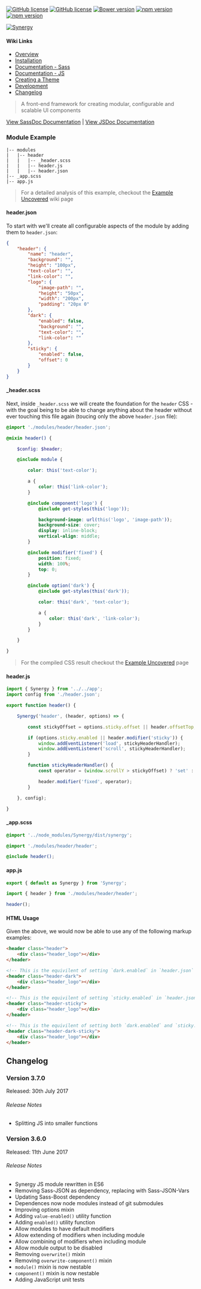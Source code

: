 [![GitHub license](https://img.shields.io/badge/license-MIT-blue.svg)](https://github.com/esr360/Synergy/blob/master/LICENSE)
[![GitHub license](https://api.travis-ci.org/esr360/Synergy.svg)](https://travis-ci.org/esr360/Synergy)
[![Bower version](https://badge.fury.io/bo/Synergy.svg)](https://badge.fury.io/bo/Synergy)
[![npm version](https://badge.fury.io/js/Synergy.svg)](https://badge.fury.io/js/Synergy)
[![npm version](https://img.shields.io/npm/dm/synergy.svg)](https://badge.fury.io/js/Synergy)

[![Synergy](https://raw.githubusercontent.com/esr360/Synergy/gh-pages/logo-small.png "Synergy Logo")](https://github.com/esr360/Synergy)

#### Wiki Links

* [Overview](#overview)
* [Installation](#installation)
* [Documentation - Sass](#documentation---sass)
* [Documentation - JS](#documentation---js)
* [Creating a Theme](#creating-a-theme)
* [Development](#development)
* [Changelog](#changelog)

> A front-end framework for creating modular, configurable and scalable UI components

[View SassDoc Documentation](http://esr360.github.io/Synergy/docs/sass) | [View JSDoc Documentation](http://esr360.github.io/Synergy/docs/js)

### Module Example

```
|-- modules
|   |-- header
|   |   |-- _header.scss
|   |   |-- header.js
|   |   |-- header.json
|-- _app.scss
|-- app.js
```

> For a detailed analysis of this example, checkout the [Example Uncovered](#TODO) wiki page

#### header.json

To start with we'll create all configurable aspects of the module by adding them to `header.json`:

```json
{
    "header": {
        "name": "header",
        "background": "",
        "height": "100px",
        "text-color": "",
        "link-color": "",
        "logo": {
            "image-path": "",
            "height": "50px",
            "width": "200px",
            "padding": "20px 0"
        },
        "dark": {
            "enabled": false,
            "background": "",
            "text-color": "",
            "link-color": ""
        },
        "sticky": {
            "enabled": false,
            "offset": 0
        }
    }
}
```

#### _header.scss

Next, inside `_header.scss` we will create the foundation for the `header` CSS - with the goal being to be able to change anything about the header without ever touching this file again (toucing only the above `header.json` file):

```scss
@import './modules/header/header.json';

@mixin header() {

    $config: $header;

    @include module {

        color: this('text-color');

        a {
            color: this('link-color');
        }

        @include component('logo') {
            @include get-styles(this('logo'));

            background-image: url(this('logo', 'image-path'));
            background-size: cover;
            display: inline-block;
            vertical-align: middle;
        }

        @include modifier('fixed') {
            position: fixed;
            width: 100%;
            top: 0;
        }

        @include option('dark') {
            @include get-styles(this('dark'));

            color: this('dark', 'text-color');

            a {
                color: this('dark', 'link-color');
            }
        }

    }

}
```

> For the compiled CSS result checkout the [Example Uncovered](#TODO) page

#### header.js

```js
import { Synergy } from '../../app';
import config from './header.json';

export function header() {

    Synergy('header', (header, options) => {

        const stickyOffset = options.sticky.offset || header.offsetTop;

        if (options.sticky.enabled || header.modifier('sticky')) {
            window.addEventListener('load', stickyHeaderHandler);
            window.addEventListener('scroll', stickyHeaderHandler);
        }

        function stickyHeaderHandler() {
            const operator = (window.scrollY > stickyOffset) ? 'set' : 'unset';

            header.modifier('fixed', operator);
        }

    }, config);

}
```

#### _app.scss

```scss
@import '../node_modules/Synergy/dist/synergy';

@import './modules/header/header';

@include header();
```

#### app.js

```js
export { default as Synergy } from 'Synergy';

import { header } from './modules/header/header';

header();
```

#### HTML Usage

Given the above, we would now be able to use any of the following markup examples:

```html
<header class="header">
    <div class="header_logo"></div>
</header>
```

```html
<!-- This is the equivilent of setting `dark.enabled` in `header.json` to `true` -->
<header class="header-dark">
    <div class="header_logo"></div>
</header>
```

```html
<!-- This is the equivilent of setting `sticky.enabled` in `header.json` to `true` -->
<header class="header-sticky">
    <div class="header_logo"></div>
</header>
```

```html
<!-- This is the equivilent of setting both `dark.enabled` and `sticky.enabled` in `header.json` to `true` -->
<header class="header-dark-sticky">
    <div class="header_logo"></div>
</header>
```

## Changelog

### Version 3.7.0

Released: 30th July 2017

###### Release Notes

* Splitting JS into smaller functions

### Version 3.6.0

Released: 11th June 2017

###### Release Notes

* Synergy JS module rewritten in ES6
* Removing Sass-JSON as dependency, replacing with Sass-JSON-Vars
* Updating Sass-Boost dependency
* Dependences now node modules instead of git submodules
* Improving options mixin
* Adding `value-enabled()` utility function
* Adding `enabled()` utility function
* Allow modules to have default modifiers
* Allow extending of modifiers when including module
* Allow combining of modifiers when including module
* Allow module output to be disabled
* Removing `overwrite()` mixin
* Removing `overwrite-component()` mixin
* `module()` mixin is now nestable
* `component()` mixin is now nestable
* Adding JavaScript unit tests